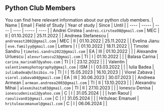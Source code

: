 <!-- # Nume      Email           Sectie      An    Git User  
Andrei Cirstea          andrei.cirstea98@gmail.com        MEC          II 
Andreea Stefanescu      andreeast2002@gmail.com           MEC          II
Evelina Jianu           eve.familyy@gmail.com             Litere       I  
Timotei Sandru          timotei.sandru2022@gmail.com      EA           III
Alexandru Urluescu      alexurluescu23@gmail.com          TI           I 
Carina Marina           carina_marina07@yahoo.com         TI           I
Valentin                valentinemsphotography@gmail.com  ISM          I
Iulia Badea             iuliabadea@ulbsibiu.ro            TI           I
Viorel Zavaba           viorel.zabava04@gmail.com		      EA           III
Armean Andreea          armean.andreea2003@gmail.com      TI           II
Mot Mihai Alexandru     alexmihaita03@gmail.com           TI           II
-->


## Python Club Members
You can find here relevant information about our python club members.
| Name | Email | Field of Study | Year of study | Since | Until |
| ---- | ----- | ---- | ---- | ----- | ---- |
| Andrei Cirstea | `andrei.cirstea98@gmail.com` | MEC | II | 01.10.2022 | 25.11.2022 |
| Andreea Stefanescu | `andreeast2002@gmail.com` | MEC | II | 01.10.2022 | 25.11.2022 |
| Evelina Jianu | `eve.familyy@gmail.com` | Letters | I | 01.10.2022 | 18.11.2022 |
| Timotei Sandru | `timotei.sandru2022@gmail.com` | EA | III | 01.10.2022 |  |
| Alexandre Urluescu | `alexurluescu23@gmail.com` | TI | I | 01.10.2022 |  |
| Balasa Carina | `carina_marina07@yahoo.com` | TI | I | 23.12.2022 |  |
| Valentin | `valentinemsphotography@gmail.com` | ISM | I | 03.03.2022 |  |
| Iulia Badea | `iuliabadea@ulbsibiu.ro` | TI | I | 15.05.2023 | 16.10.2023 |
| Viorel Zabava | `viorel.zabava04@gmail.com` | EA | III | 30.06.2023 | 30.07.2023 |
| Andreea Armean | `armean.andreea2003@gmail.com` | TI | II | 13.10.2023 |  |
| Alexandru Mihai | `alexmihaita03@gmail.com` | TI | II | 27.10.2023 |  |
| Ionescu Denisa | `ionescudenisa12@yahoo.com` | C | I | 31.05.2024 |  |
| Ivan Raoul | `raoulivan81@gmail.com` | C | I | 31.05.2024 |  |
| Hrituleac Emanuel | `hrituleacemanuel@gmail.com` | C | I | 06.06.2024 | |

<!---
>### - Andrei Cirstea:
>- **Email** : andrei.cirstea98@gmail.com
>- **Sectie** : MEC
>- **An** : II
>- **Since** : 01.10.2022
>- **Until** : 25.11.2022

>### - Andreea Stefanescu:
>- **Email** :  andreeast2002@gmail.com
>- **Sectie** : MEC
>- **An** : II
>- **Since** : 01.10.2022
>- **Until** : 25.11.2022

>### - Evelina Jianu:
>- **Email** :  eve.familyy@gmail.com
>- **Sectie** : Litere
>- **An** : I
>- **Since** : 01.10.20222
>- **Until** : 18.11.2022

>### - Timotei Sandru :
>- **Email** :  timotei.sandru2022@gmail.com
>- **Sectie** : EA
>- **An** :  III
>- **Since** : 01.10.2022

>### - Alexandre Urluescu :
>- **Email** :  alexurluescu23@gmail.com
>- **Sectie** : TI
>- **An** :  I
>- **Since** : 01.10.2022

>### - Balasa Carina :
>- **Email** :  carina_marina07@yahoo.com
>- **Sectie** : TI
>- **An** :  I
>- **Since** : 23.12.2022

>### - Valentin :
>- **Email** :  valentinemsphotography@gmail.com
>- **Sectie** : ISM
>- **An** :  I
>- **Since** : 03.03.2022

>### - Iulia:
>- **Email** :  iuliabadea@ulbsibiu.ro
>- **Sectie** : TI
>- **An** :  I
>- **Since** : 15.05.2023
>- **Until** : 16.10.2023

>### - Viorel :
>- **Email** :  viorel.zabava04@gmail.com
>- **Sectie** : EA
>- **An** :  III
>- **Since** : 30.06.2023
>- **Until** : 30.07.2023

>### - Andreea :
>- **Email** :  armean.andreea2003@gmail.com
>- **Sectie** : TI
>- **An** :  II
>- **Since** : 13.10.2023

>### - Mihai :
>- **Email** : alexmihaita03@gmail.com
>- **Sectie** : TI
>- **An** :  II
>- **Since** : 27.10.2023
--->
